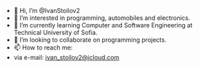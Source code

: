 - 👋 Hi, I’m @IvanStoilov2
- 👀 I’m interested in programming, automobiles and electronics.
- 🌱 I’m currently learning Computer and Software Engineering at Technical University of Sofia.
- 💞️ I’m looking to collaborate on programming projects.
- 📫 How to reach me:
- via e-mail: ivan_stoilov2@icloud.com

<!---
Vankata1967/Vankata1967 is a ✨ special ✨ repository because its `README.md` (this file) appears on your GitHub profile.
You can click the Preview link to take a look at your changes.
--->
